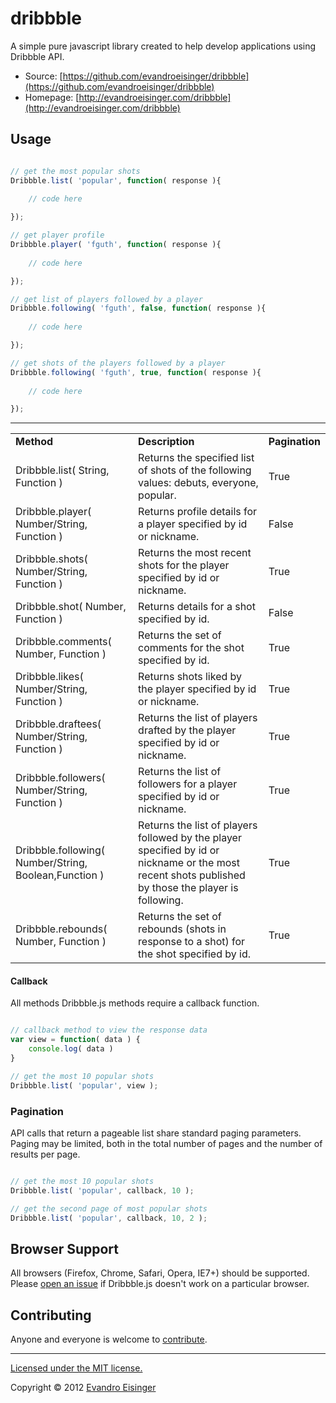 dribbble
========

A simple pure javascript library created to help develop applications using Dribbble API.

* Source: [https://github.com/evandroeisinger/dribbble](https://github.com/evandroeisinger/dribbble)
* Homepage: [http://evandroeisinger.com/dribbble](http://evandroeisinger.com/dribbble)

## Usage

``` js

// get the most popular shots
Dribbble.list( 'popular', function( response ){
	
	// code here

});

// get player profile
Dribbble.player( 'fguth', function( response ){
	
	// code here

});

// get list of players followed by a player 
Dribbble.following( 'fguth', false, function( response ){
	
	// code here

});

// get shots of the players followed by a player 
Dribbble.following( 'fguth', true, function( response ){
	
	// code here

});

```

----

<table>
  <tr>
    <td><strong>Method</strong></td>
    <td><strong>Description</strong></td>
    <td><strong>Pagination</strong></td>
  </tr>
  <tr>
    <td>Dribbble.list( String, Function )</td>
    <td>Returns the specified list of shots of the following values: debuts, everyone, popular.</td>
    <td>True</td>
  </tr>
  <tr>
    <td>Dribbble.player( Number/String, Function )</td>
    <td>Returns profile details for a player specified by id or nickname.</td>
    <td>False</td>
  </tr>
  <tr>
    <td>Dribbble.shots( Number/String, Function )</td>
    <td>Returns the most recent shots for the player specified by id or nickname.</td>
    <td>True</td>
  </tr>
  <tr>
    <td>Dribbble.shot( Number, Function )</td>
    <td>Returns details for a shot specified by id.</td>
    <td>False</td>
  </tr>
  <tr>
    <td>Dribbble.comments( Number, Function )</td>
    <td>Returns the set of comments for the shot specified by id.</td>
    <td>True</td>
  </tr>
  <tr>
    <td>Dribbble.likes( Number/String, Function )</td>
    <td>Returns shots liked by the player specified by id or nickname.</td>
    <td>True</td>
  </tr>
  <tr>
    <td>Dribbble.draftees( Number/String, Function )</td>
    <td>Returns the list of players drafted by the player specified by id or nickname.</td>
    <td>True</td>
  </tr>
  <tr>
    <td>Dribbble.followers( Number/String, Function )</td>
    <td>Returns the list of followers for a player specified by id or nickname.</td>
    <td>True</td>
  </tr>
   <tr>
    <td>Dribbble.following( Number/String, Boolean,Function )</td>
    <td>Returns the list of players followed by the player specified by id or nickname or the most recent shots published by those the player is following.</td>
    <td>True</td>
  </tr>
   <tr>
    <td>Dribbble.rebounds( Number, Function )</td>
    <td>Returns the set of rebounds (shots in response to a shot) for the shot specified by id.</td>
    <td>True</td>
  </tr>
</table>

#### Callback

All methods Dribbble.js methods require a callback function.

``` js

// callback method to view the response data
var view = function( data ) {
	console.log( data )
}

// get the most 10 popular shots
Dribbble.list( 'popular', view );

```

### Pagination

API calls that return a pageable list share standard paging parameters. Paging may be limited, both in the total number of pages and the number of results per page.

``` js

// get the most 10 popular shots
Dribbble.list( 'popular', callback, 10 );

// get the second page of most popular shots
Dribbble.list( 'popular', callback, 10, 2 );

```

## Browser Support

All browsers (Firefox, Chrome, Safari, Opera, IE7+) should be supported. Please [open an issue](https://github.com/evandroeisinger/dribbble/issues) if Dribbble.js doesn't work on a particular browser.

## Contributing

Anyone and everyone is welcome to [contribute](https://github.com/evandroeisinger/dribbble/fork).

----

[Licensed under the MIT license.](http://www.opensource.org/licenses/mit-license.php)

Copyright © 2012 [Evandro Eisinger](http://evandroeisinger.com)
